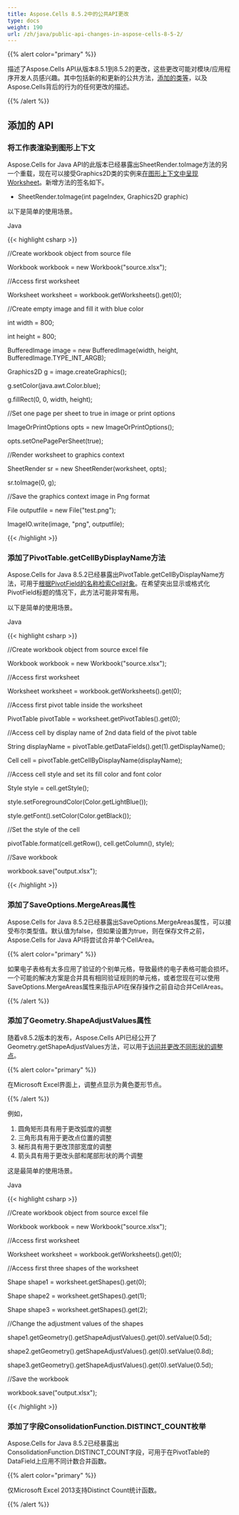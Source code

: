 ```yaml
---
title: Aspose.Cells 8.5.2中的公共API更改
type: docs
weight: 190
url: /zh/java/public-api-changes-in-aspose-cells-8-5-2/
---
```


{{% alert color="primary" %}} 

描述了Aspose.Cells API从版本8.5.1到8.5.2的更改，这些更改可能对模块/应用程序开发人员感兴趣。其中包括新的和更新的公共方法，[添加的类等](/cells/zh/java/public-api-changes-in-aspose-cells-8-5-2/)，以及Aspose.Cells背后的行为的任何更改的描述。

{{% /alert %}} 
## **添加的 API**
### **将工作表渲染到图形上下文**
Aspose.Cells for Java API的此版本已经暴露出SheetRender.toImage方法的另一个重载，现在可以接受Graphics2D类的实例来[在图形上下文中呈现Worksheet](/cells/zh/java/render-worksheet-to-graphic-context/)。新增方法的签名如下。

- SheetRender.toImage(int pageIndex, Graphics2D graphic)

以下是简单的使用场景。

Java

{{< highlight csharp >}}

 //Create workbook object from source file

Workbook workbook = new Workbook("source.xlsx");

//Access first worksheet

Worksheet worksheet = workbook.getWorksheets().get(0);

//Create empty image and fill it with blue color

int width = 800;

int height = 800;

BufferedImage image = new BufferedImage(width, height, BufferedImage.TYPE_INT_ARGB);

Graphics2D g = image.createGraphics();

g.setColor(java.awt.Color.blue);

g.fillRect(0, 0, width, height);

//Set one page per sheet to true in image or print options

ImageOrPrintOptions opts = new ImageOrPrintOptions();

opts.setOnePagePerSheet(true);

//Render worksheet to graphics context

SheetRender sr = new SheetRender(worksheet, opts);

sr.toImage(0, g);

//Save the graphics context image in Png format

File outputfile = new File("test.png");

ImageIO.write(image, "png", outputfile);

{{< /highlight >}}
### **添加了PivotTable.getCellByDisplayName方法**
Aspose.Cells for Java 8.5.2已经暴露出PivotTable.getCellByDisplayName方法，可用于[根据PivotField的名称检索Cell对象](/cells/zh/java/get-the-cell-object-by-displayname-of-pivotfield-of-pivottable/)。在希望突出显示或格式化PivotField标题的情况下，此方法可能非常有用。

以下是简单的使用场景。

Java

{{< highlight csharp >}}

 //Create workbook object from source excel file

Workbook workbook = new Workbook("source.xlsx");

//Access first worksheet

Worksheet worksheet = workbook.getWorksheets().get(0);

//Access first pivot table inside the worksheet

PivotTable pivotTable = worksheet.getPivotTables().get(0);

//Access cell by display name of 2nd data field of the pivot table

String displayName = pivotTable.getDataFields().get(1).getDisplayName();

Cell cell = pivotTable.getCellByDisplayName(displayName);

//Access cell style and set its fill color and font color

Style style = cell.getStyle();

style.setForegroundColor(Color.getLightBlue());

style.getFont().setColor(Color.getBlack());

//Set the style of the cell

pivotTable.format(cell.getRow(), cell.getColumn(), style);

//Save workbook

workbook.save("output.xlsx");

{{< /highlight >}}
### **添加了SaveOptions.MergeAreas属性**
Aspose.Cells for Java 8.5.2已经暴露出SaveOptions.MergeAreas属性，可以接受布尔类型值。默认值为false，但如果设置为true，则在保存文件之前，Aspose.Cells for Java API将尝试合并单个CellArea。

{{% alert color="primary" %}} 

如果电子表格有太多应用了验证的个别单元格，导致最终的电子表格可能会损坏。一个可能的解决方案是合并具有相同验证规则的单元格，或者您现在可以使用SaveOptions.MergeAreas属性来指示API在保存操作之前自动合并CellAreas。

{{% /alert %}} 
### **添加了Geometry.ShapeAdjustValues属性**
随着v8.5.2版本的发布，Aspose.Cells API已经公开了Geometry.getShapeAdjustValues方法，可以用于[访问并更改不同形状的调整点](/cells/zh/java/change-adjustment-values-of-the-shape/)。

{{% alert color="primary" %}} 

在Microsoft Excel界面上，调整点显示为黄色菱形节点。

{{% /alert %}} 

例如， 

1. 圆角矩形具有用于更改弧度的调整
1. 三角形具有用于更改点位置的调整
1. 梯形具有用于更改顶部宽度的调整
1. 箭头具有用于更改头部和尾部形状的两个调整

这是最简单的使用场景。

Java

{{< highlight csharp >}}

 //Create workbook object from source excel file

Workbook workbook = new Workbook("source.xlsx");

//Access first worksheet

Worksheet worksheet = workbook.getWorksheets().get(0);

//Access first three shapes of the worksheet

Shape shape1 = worksheet.getShapes().get(0);

Shape shape2 = worksheet.getShapes().get(1);

Shape shape3 = worksheet.getShapes().get(2);

//Change the adjustment values of the shapes

shape1.getGeometry().getShapeAdjustValues().get(0).setValue(0.5d);

shape2.getGeometry().getShapeAdjustValues().get(0).setValue(0.8d);

shape3.getGeometry().getShapeAdjustValues().get(0).setValue(0.5d);

//Save the workbook

workbook.save("output.xlsx");

{{< /highlight >}}
### **添加了字段ConsolidationFunction.DISTINCT_COUNT枚举**
Aspose.Cells for Java 8.5.2已经暴露出ConsolidationFunction.DISTINCT_COUNT字段，可用于在PivotTable的DataField上应用不同计数合并函数。

{{% alert color="primary" %}} 

仅Microsoft Excel 2013支持Distinct Count统计函数。

{{% /alert %}}
